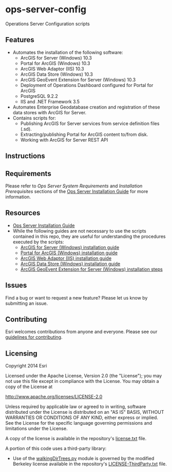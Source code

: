 # ops-server-config


Operations Server Configuration scripts

## Features

* Automates the installation of the following software:
  * ArcGIS for Server (Windows) 10.3
  * Portal for ArcGIS (Windows) 10.3
  * ArcGIS Web Adaptor (IIS) 10.3
  * ArcGIS Data Store (Windows) 10.3 
  * ArcGIS GeoEvent Extension for Server (Windows) 10.3
  * Deployment of Operations Dashboard configured for Portal for ArcGIS
  * PostgreSQL 9.2.2
  * IIS and .NET Framework 3.5
* Automates Enterprise Geodatabase creation and registration of these data stores with ArcGIS for Server.
* Contains scripts for:
  * Publishing ArcGIS for Server services from service definition files (.sd).
  * Extracting/publishing Portal for ArcGIS content to/from disk.
  * Working with ArcGIS for Server REST API


## Instructions

## Requirements

Please refer to *_Ops Server System Requirements_* and *_Installation Prerequisites_* sections of the [Ops Server Installation Guide](https://github.com/ArcGIS/ops-server-config/blob/master/Docs/Ops%20Server%20Installation%20Guide.pdf) for more information.
## Resources

* [Ops Server Installation Guide](https://github.com/ArcGIS/ops-server-config/blob/master/Docs/Ops%20Server%20Installation%20Guide.pdf)
* While the following guides are not necessary to use the scripts contained in this repo, they are useful for understanding the procedures executed by the scripts:
  * [ArcGIS for Server (Windows) installation guide](http://server.arcgis.com/en/server/latest/install/windows/welcome-to-the-arcgis-for-server-install-guide.htm)
  * [Portal for ArcGIS (Windows) installation guide](http://server.arcgis.com/en/portal/latest/install/windows/welcome-to-the-portal-for-arcgis-installation-guide.htm)
  * [ArcGIS Web Adaptor (IIS) installation guide](http://server.arcgis.com/en/web-adaptor/latest/install/iis/welcome-to-the-arcgis-web-adaptor-installation-guide.htm)
  * [ArcGIS Data Store (Windows) installation guide](http://server.arcgis.com/en/data-store/latest/install/windows/welcome-to-arcgis-data-store-installation-guide.htm)
  * [ArcGIS GeoEvent Extension for Server (Windows) installation steps](http://server.arcgis.com/en/geoevent-extension/latest/install/windows/installation-steps.htm)

## Issues

Find a bug or want to request a new feature?  Please let us know by submitting an issue.

## Contributing

Esri welcomes contributions from anyone and everyone. Please see our [guidelines for contributing](https://github.com/esri/contributing).

## Licensing
Copyright 2014 Esri

Licensed under the Apache License, Version 2.0 (the "License");
you may not use this file except in compliance with the License.
You may obtain a copy of the License at

   http://www.apache.org/licenses/LICENSE-2.0

Unless required by applicable law or agreed to in writing, software
distributed under the License is distributed on an "AS IS" BASIS,
WITHOUT WARRANTIES OR CONDITIONS OF ANY KIND, either express or implied.
See the License for the specific language governing permissions and
limitations under the License.

A copy of the license is available in the repository's [license.txt](https://github.com/ArcGIS/ops-server-config/blob/master/license.txt) file.

A portion of this code uses a third-party library:

* Use of the [walkingDirTrees.py](https://github.com/ArcGIS/ops-server-config/blob/master/SupportFiles/walkingDirTrees.py) module is governed by the modified Berkeley license available in the repository's [LICENSE-ThirdParty.txt](https://github.com/ArcGIS/ops-server-config/blob/master/LICENSE-ThirdParty.txt) file.
